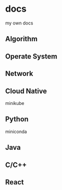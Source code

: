 # docs
my own docs

## Algorithm

## Operate System

## Network

## Cloud Native
minikube

## Python
miniconda

## Java

## C/C++

## React
